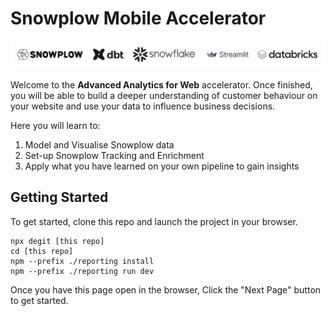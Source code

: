 <script>
  import Code from '$lib/Code.svelte';
  import Footer from '$lib/Footer.svelte';
</script>

# Snowplow Mobile Accelerator

!['logo-banner'](/reports/static/logo_banner.png)

Welcome to the **Advanced Analytics for Web** accelerator. Once finished, you will be able to build a deeper understanding of customer behaviour on your website and use your data to influence business decisions.

Here you will learn to:

1. Model and Visualise Snowplow data
2. Set-up Snowplow Tracking and Enrichment
3. Apply what you have learned on your own pipeline to gain insights

## Getting Started

To get started, clone this repo and launch the project in your browser.
``` 
npx degit [this repo]
cd [this repo]
npm --prefix ./reporting install
npm --prefix ./reporting run dev
```

Once you have this page open in the browser, Click the "Next Page" button to get started.


<Footer next="1._import-and-model-data" />